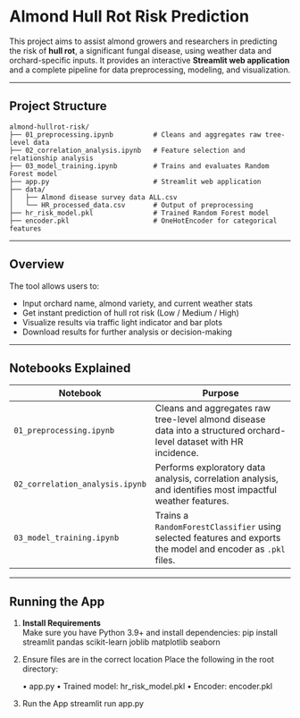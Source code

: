 # Almond Hull Rot Risk Prediction

This project aims to assist almond growers and researchers in predicting the risk of **hull rot**, a significant fungal disease, using weather data and orchard-specific inputs. It provides an interactive **Streamlit web application** and a complete pipeline for data preprocessing, modeling, and visualization.

---

## Project Structure
```text
almond-hullrot-risk/
├── 01_preprocessing.ipynb          # Cleans and aggregates raw tree-level data
├── 02_correlation_analysis.ipynb   # Feature selection and relationship analysis
├── 03_model_training.ipynb         # Trains and evaluates Random Forest model
├── app.py                          # Streamlit web application
├── data/
│   ├── Almond disease survey data ALL.csv
│   └── HR_processed_data.csv       # Output of preprocessing
├── hr_risk_model.pkl               # Trained Random Forest model
├── encoder.pkl                     # OneHotEncoder for categorical features
```

---

## Overview

The tool allows users to:

- Input orchard name, almond variety, and current weather stats
- Get instant prediction of hull rot risk (Low / Medium / High)
- Visualize results via traffic light indicator and bar plots
- Download results for further analysis or decision-making

---

## Notebooks Explained

| Notebook | Purpose |
|----------|---------|
| `01_preprocessing.ipynb` | Cleans and aggregates raw tree-level almond disease data into a structured orchard-level dataset with HR incidence. |
| `02_correlation_analysis.ipynb` | Performs exploratory data analysis, correlation analysis, and identifies most impactful weather features. |
| `03_model_training.ipynb` | Trains a `RandomForestClassifier` using selected features and exports the model and encoder as `.pkl` files. |

---

## Running the App

1. **Install Requirements**  
Make sure you have Python 3.9+ and install dependencies:
pip install streamlit pandas scikit-learn joblib matplotlib seaborn

2. Ensure files are in the correct location
Place the following in the root directory:

	• app.py
	• Trained model: hr_risk_model.pkl
	• Encoder: encoder.pkl

3. Run the App
streamlit run app.py
